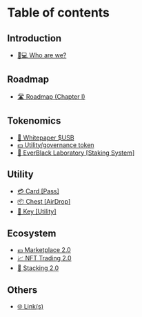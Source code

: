 # Table of contents

## Introduction

* [🧑💻 Who are we?](README.md)

## Roadmap&#x20;

* [🛣 Roadmap (Chapter I)](roadmap/roadmap-chapter-i.md)

## Tokenomics

* [📖 Whitepaper $USB](tokenomics/whitepaper-usdusb.md)
* [💵 Utility/governance token](tokenomics/utility-governance-token.md)
* [📙 EverBlack Laboratory \[Staking System\]](tokenomics/everblack-laboratory-staking-system.md)

## Utility

* [💳 Card \[Pass\]](utility/card-pass.md)
* [📦 Chest \[AirDrop\]](utility/chest-airdrop.md)
* [🔑 Key \[Utility\]](utility/key-utility.md)

## Ecosystem

* [💷 Marketplace 2.0](ecosystem/marketplace-2.0.md)
* [📈 NFT Trading 2.0](ecosystem/nft-trading-2.0.md)
* [🧱 Stacking 2.0](ecosystem/stacking-2.0.md)

## Others

* [🌐 Link(s)](others/link-s.md)
